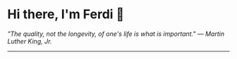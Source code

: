 <h1>Hi there, I'm Ferdi 👋</h1>

<p><em>
  "The quality, not the longevity, of one's life is what is important." — Martin Luther King, Jr.
</em></p>

---
